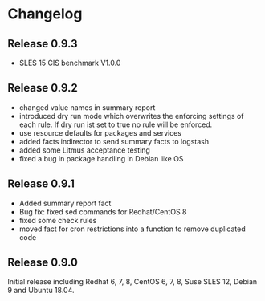 # Changelog

## Release 0.9.3

- SLES 15 CIS benchmark V1.0.0

## Release 0.9.2

- changed value names in summary report
- introduced dry run mode which overwrites the enforcing settings of each rule. If dry run ist set to true no rule will be enforced.
- use resource defaults for packages and services
- added facts indirector to send summary facts to logstash
- added some Litmus acceptance testing
- fixed a bug in package handling in Debian like OS

## Release 0.9.1

- Added summary report fact
- Bug fix: fixed sed commands for Redhat/CentOS 8
- fixed some check rules
- moved fact for cron restrictions into a function to remove duplicated code

## Release 0.9.0

Initial release including Redhat 6, 7, 8, CentOS 6, 7, 8, Suse SLES 12, Debian 9 and Ubuntu 18.04.
